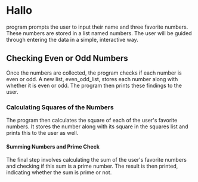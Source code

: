 # Hallo
 program prompts the user to input their name and three favorite numbers. These numbers are stored in a list named numbers. The user will be guided through entering the data in a simple, interactive way.

## Checking Even or Odd Numbers
Once the numbers are collected, the program checks if each number is even or odd. A new list, even_odd_list, stores each number along with whether it is even or odd. The program then prints these findings to the user.

### Calculating Squares of the Numbers
The program then calculates the square of each of the user's favorite numbers. It stores the number along with its square in the squares list and prints this to the user as well.

#### Summing Numbers and Prime Check
The final step involves calculating the sum of the user's favorite numbers and checking if this sum is a prime number. The result is then printed, indicating whether the sum is prime or not.
